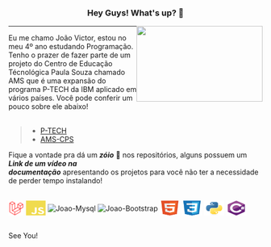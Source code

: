 
<h3 align="center">Hey Guys! What's up? 👋</h3>    
<img src="https://media.giphy.com/media/v1.Y2lkPTc5MGI3NjExYjN4dTlpNnlsNG1xM3d5eGx3OGszaGs4aWE1NTZhOGRpYzhnNTdtNyZlcD12MV9pbnRlcm5hbF9naWZfYnlfaWQmY3Q9Zw/krkrHAEodHgzP72rTI/giphy.gif" height="150px" width="250px" align="right">  
<hr align="center">
 Eu me chamo João Victor, estou no meu 4º ano estudando Programação. Tenho o prazer de fazer parte de um projeto do 
 Centro de Educação Técnológica Paula Souza chamado AMS que é uma expansão do programa P-TECH da IBM aplicado em vários países. 
 Você pode conferir um pouco sobre  ele abaixo! <br>
<br>

> - [P-TECH](https://www.ibm.com/blogs/ibm-comunica/ibm-e-cps/)
> - [AMS-CPS](https://www.jorgestreet.com.br/cursos/mtec-desenvolvimento-de-sistemas/)


Fique a vontade pra dá um ***zóio*** 👀 nos repositórios, alguns possuem um ___Link de um vídeo na <br>  documentação___ apresentando os projetos para você não ter a necessidade de perder tempo instalando! 

<div style="display: inline_block"><br>
  <img align="center" alt="Joao-Laravel" height="30" width="30" src="img/laravel.png">
  <img align="center" alt="Joao-Js" height="30" width="40" src="https://raw.githubusercontent.com/devicons/devicon/master/icons/javascript/javascript-plain.svg">
  <img align="center" alt="Joao-Mysql" height="30" width="40" src="https://cdn.jsdelivr.net/gh/devicons/devicon/icons/mysql/mysql-plain.svg" />
  <img align="center" alt="Joao-Bootstrap" height="30" width="40" src="https://cdn.jsdelivr.net/gh/devicons/devicon/icons/bootstrap/bootstrap-original-wordmark.svg" />
  <img align="center" alt="Joao-HTML" height="30" width="40" src="https://raw.githubusercontent.com/devicons/devicon/master/icons/html5/html5-original.svg">
  <img align="center" alt="Joao-CSS" height="30" width="40" src="https://raw.githubusercontent.com/devicons/devicon/master/icons/css3/css3-original.svg">
  <img align="center" alt="Joao-Python" height="30" width="40" src="https://raw.githubusercontent.com/devicons/devicon/master/icons/python/python-original.svg">
  <img align="center" alt="Joao-Csharp" height="30" width="40" src="https://raw.githubusercontent.com/devicons/devicon/master/icons/csharp/csharp-original.svg">
</div>

<br>



See You! 



<!--
**joaovsj/joaovsj** is a ✨ _special_ ✨ repository because its `README.md` (this file) appears on your GitHub profile.

Here are some ideas to get you started:

- 🔭 I’m currently working on ...
- 🌱 I’m currently learning ...
- 👯 I’m looking to collaborate on ...
- 🤔 I’m looking for help with ...
- 💬 Ask me about ...
- 📫 How to reach me: ...
- 😄 Pronouns: ...
- ⚡ Fun fact: ...
-->
